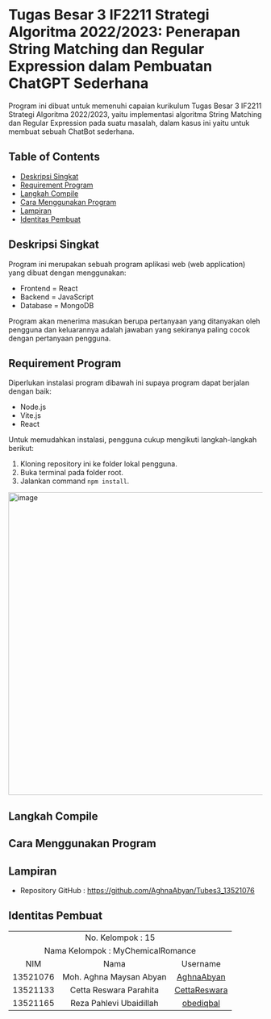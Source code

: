 # Tugas Besar 3 IF2211 Strategi Algoritma 2022/2023: Penerapan String Matching dan Regular Expression dalam Pembuatan ChatGPT Sederhana

Program ini dibuat untuk memenuhi capaian kurikulum Tugas Besar 3 IF2211 Strategi Algoritma 2022/2023, yaitu implementasi algoritma String Matching dan Regular Expression pada suatu masalah, dalam kasus ini yaitu untuk membuat sebuah ChatBot sederhana.

## Table of Contents
- [Deskripsi Singkat](#deskripsi)
- [Requirement Program](#req)
- [Langkah Compile](#compile)
- [Cara Menggunakan Program](#penggunaan)
- [Lampiran](#lampiran)
- [Identitas Pembuat](#identity)

## Deskripsi Singkat <a name="deskripsi"></a>
Program ini merupakan sebuah program aplikasi web (web application) yang dibuat dengan menggunakan:
- Frontend = React
- Backend = JavaScript
- Database = MongoDB

Program akan menerima masukan berupa pertanyaan yang ditanyakan oleh pengguna dan keluarannya adalah jawaban yang sekiranya paling cocok dengan pertanyaan pengguna.

## Requirement Program <a name="req"></a>
Diperlukan instalasi program dibawah ini supaya program dapat berjalan dengan baik:
- Node.js
- Vite.js
- React

Untuk memudahkan instalasi, pengguna cukup mengikuti langkah-langkah berikut:
1. Kloning repository ini ke folder lokal pengguna.
2. Buka terminal pada folder root.
3. Jalankan command `npm install`.
<img width="600" alt="image" src="https://user-images.githubusercontent.com/110531746/236506763-4ec638c3-b84c-4e86-a680-3af89abad596.png">


## Langkah Compile <a name="compile"></a>

## Cara Menggunakan Program <a name="penggunaan"></a>

## Lampiran <a name="lampiran"></a>
- Repository GitHub : https://github.com/AghnaAbyan/Tubes3_13521076

## Identitas Pembuat <a name="identity"></a>
<table>
  <tr>
    <td align="center" colspan="3">No. Kelompok : 15</td>
  </tr>   
  <tr>
    <td align="center" colspan="3">Nama Kelompok : MyChemicalRomance</td>
  </tr>
    <td align="center">NIM</td>
    <td align="center">Nama</td>
    <td align="center">Username</td>
  </tr>
    <td align="center">13521076</td>
    <td align="center">Moh. Aghna Maysan Abyan</td>
    <td align="center"><a href=https://github.com/AghnaAbyan>AghnaAbyan</a></td>
  </tr>
    <td align="center">13521133</td>
    <td align="center">Cetta Reswara Parahita</td>
    <td align="center"><a href=https://github.com/manuellaiv>CettaReswara</a></td>
  </tr>
    <td align="center">13521165</td>
    <td align="center">Reza Pahlevi Ubaidillah</td>
    <td align="center"><a href=https://github.com/AghnaAbyan>obediqbal</a></td>
</table>
